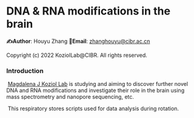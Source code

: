 # DNA & RNA modifications in the brain

**:writing_hand:Author**: Houyu Zhang **:email:Email**: zhanghouyu@cibr.ac.cn

Copyright (c) 2022 KoziolLab@CIBR. All rights reserved.

### Introduction

​		[Magdalena J Koziol Lab](https://dnalaboratory.org/) is studying and aiming to discover further novel DNA and RNA modifications and investigate their role in the brain using mass spectrometry and nanopore sequencing, etc. 

​		This respiratory stores scripts used for data analysis during rotation.
